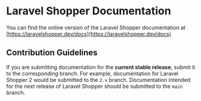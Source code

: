 # Laravel Shopper Documentation

You can find the online version of the Laravel Shopper documentation at [https://laravelshopper.dev/docs](https://laravelshopper.dev/docs)

## Contribution Guidelines

If you are submitting documentation for the **current stable release**, submit it to the corresponding branch. For example, documentation for Laravel Shopper 2 would be submitted to the `2.x` branch. Documentation intended for the next release of Laravel Shopper should be submitted to the `main` branch.
